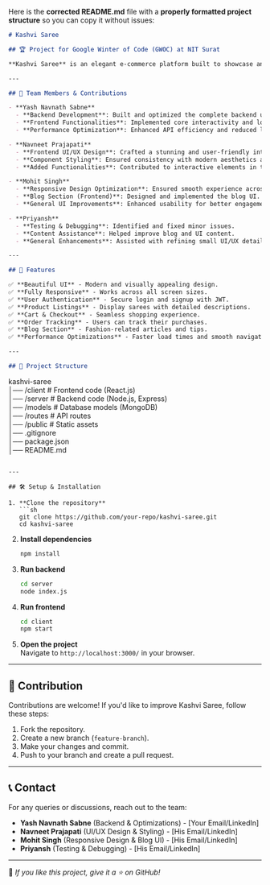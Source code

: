 Here is the **corrected README.md** file with a **properly formatted project structure** so you can copy it without issues:  

```markdown
# Kashvi Saree  

## 🏆 Project for Google Winter of Code (GWOC) at NIT Surat  

**Kashvi Saree** is an elegant e-commerce platform built to showcase and sell traditional sarees. Developed as part of **Google Winter of Code (GWOC)** at **NIT Surat**, the project emphasizes **aesthetic UI, seamless functionality, and optimized performance**.  

---

## 👥 Team Members & Contributions  

- **Yash Navnath Sabne**  
  - **Backend Development**: Built and optimized the complete backend using Node.js & Express.js.  
  - **Frontend Functionalities**: Implemented core interactivity and logic.  
  - **Performance Optimization**: Enhanced API efficiency and reduced load times.  

- **Navneet Prajapati**  
  - **Frontend UI/UX Design**: Crafted a stunning and user-friendly interface.  
  - **Component Styling**: Ensured consistency with modern aesthetics and animations.  
  - **Added Functionalities**: Contributed to interactive elements in the UI.  

- **Mohit Singh**  
  - **Responsive Design Optimization**: Ensured smooth experience across all devices.  
  - **Blog Section (Frontend)**: Designed and implemented the blog UI.  
  - **General UI Improvements**: Enhanced usability for better engagement.  

- **Priyansh**  
  - **Testing & Debugging**: Identified and fixed minor issues.  
  - **Content Assistance**: Helped improve blog and UI content.  
  - **General Enhancements**: Assisted with refining small UI/UX details.  

---

## 🚀 Features  

✅ **Beautiful UI** - Modern and visually appealing design.  
✅ **Fully Responsive** - Works across all screen sizes.  
✅ **User Authentication** - Secure login and signup with JWT.  
✅ **Product Listings** - Display sarees with detailed descriptions.  
✅ **Cart & Checkout** - Seamless shopping experience.  
✅ **Order Tracking** - Users can track their purchases.  
✅ **Blog Section** - Fashion-related articles and tips.  
✅ **Performance Optimizations** - Faster load times and smooth navigation.  

---

## 📂 Project Structure  

```
kashvi-saree  
│── /client      # Frontend code (React.js)  
│── /server      # Backend code (Node.js, Express)  
│── /models      # Database models (MongoDB)  
│── /routes      # API routes  
│── /public      # Static assets  
│── .gitignore  
│── package.json  
│── README.md  
```

---

## 🛠 Setup & Installation  

1. **Clone the repository**  
   ```sh
   git clone https://github.com/your-repo/kashvi-saree.git
   cd kashvi-saree
   ```

2. **Install dependencies**  
   ```sh
   npm install
   ```

3. **Run backend**  
   ```sh
   cd server
   node index.js
   ```

4. **Run frontend**  
   ```sh
   cd client
   npm start
   ```

5. **Open the project**  
   Navigate to `http://localhost:3000/` in your browser.  

---

## 🎯 Contribution  

Contributions are welcome! If you'd like to improve Kashvi Saree, follow these steps:  

1. Fork the repository.  
2. Create a new branch (`feature-branch`).  
3. Make your changes and commit.  
4. Push to your branch and create a pull request.  

---

## 📞 Contact  

For any queries or discussions, reach out to the team:  

- **Yash Navnath Sabne** (Backend & Optimizations) - [Your Email/LinkedIn]  
- **Navneet Prajapati** (UI/UX Design & Styling) - [His Email/LinkedIn]  
- **Mohit Singh** (Responsive Design & Blog UI) - [His Email/LinkedIn]  
- **Priyansh** (Testing & Debugging) - [His Email/LinkedIn]  

---

🌟 *If you like this project, give it a ⭐ on GitHub!*  
```
 
